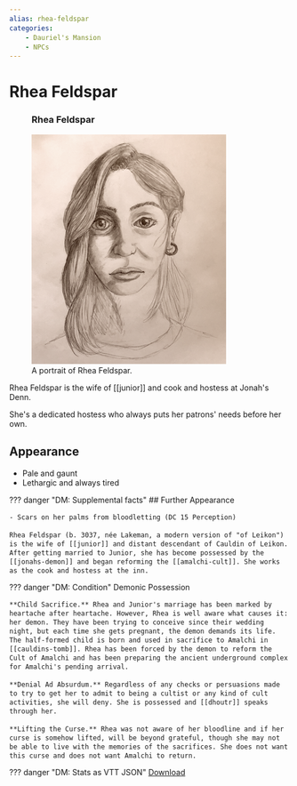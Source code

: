 ```yaml
---
alias: rhea-feldspar
categories:
    - Dauriel's Mansion
    - NPCs
---
```

# Rhea Feldspar

<figure class="infobox right">
  <h3>Rhea Feldspar</h3>
  <a href="/assets/images/rhea-feldspar-full.png">
    <img src="/assets/images/rhea-feldspar-tiny.png" />
  </a>
  <figcaption>
    A portrait of Rhea Feldspar.
  </figcaption>
</figure>

Rhea Feldspar is the wife of [[junior]] and cook and hostess at Jonah's Denn.

She's a dedicated hostess who always puts her patrons' needs before her own.

## Appearance

- Pale and gaunt
- Lethargic and always tired

??? danger "DM: Supplemental facts"
    ## Further Appearance

    - Scars on her palms from bloodletting (DC 15 Perception)

    Rhea Feldspar (b. 3037, née Lakeman, a modern version of "of Leikon") is the wife of [[junior]] and distant descendant of Cauldin of Leikon. After getting married to Junior, she has become possessed by the [[jonahs-demon]] and began reforming the [[amalchi-cult]]. She works as the cook and hostess at the inn.

??? danger "DM: Condition"
    Demonic Possession

    **Child Sacrifice.** Rhea and Junior's marriage has been marked by heartache after heartache. However, Rhea is well aware what causes it: her demon. They have been trying to conceive since their wedding night, but each time she gets pregnant, the demon demands its life. The half-formed child is born and used in sacrifice to Amalchi in [[cauldins-tomb]]. Rhea has been forced by the demon to reform the Cult of Amalchi and has been preparing the ancient underground complex for Amalchi's pending arrival.

    **Denial Ad Absurdum.** Regardless of any checks or persuasions made to try to get her to admit to being a cultist or any kind of cult activities, she will deny. She is possessed and [[dhoutr]] speaks through her.

    **Lifting the Curse.** Rhea was not aware of her bloodline and if her curse is somehow lifted, will be beyond grateful, though she may not be able to live with the memories of the sacrifices. She does not want this curse and does not want Amalchi to return.

??? danger "DM: Stats as VTT JSON"
    [Download](/assets/json/rhea-feldspar.json)
